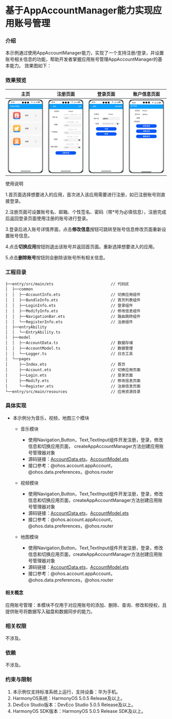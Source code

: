 # 基于AppAccountManager能力实现应用账号管理

### 介绍
本示例通过使用AppAccountManager能力，实现了一个支持注册/登录，并设置账号相关信息的功能，帮助开发者掌握应用账号管理AppAccountManager的基本能力。 效果图如下：

### 效果预览

|主页| 注册页面                                 | 登录页面                              | 账户信息页面|
|--------------------------------|--------------------------------------|-----------------------------------|------|
|![](screenshots/device/index.png)| ![](screenshots/device/register.png) | ![](screenshots/device/login.png) |![](screenshots/device/account.png)|

使用说明

1.首页面选择想要进入的应用，首次进入该应用需要进行注册，如已注册账号则直接登录。

2.注册页面可设置账号名、邮箱、个性签名、密码（带*号为必填信息），注册完成后返回登录页面使用注册的账号进行登录。

3.登录后进入账号详情界面，点击**修改信息**按钮可跳转至账号信息修改页面重新设置账号信息。

4.点击**切换应用**按钮则退出该账号并返回首页面。重新选择想要进入的应用。

5.点击**删除账号**按钮则会删除该账号所有相关信息。

### 工程目录
```
├──entry/src/main/ets                         // 代码区
│  ├──common
│  │  ├──AccountInfo.ets                      // 切换应用组件
│  │  ├──BundleInfo.ets                       // 首页列表组件
│  │  ├──LoginInfo.ets                        // 登录组件
│  │  ├──ModifyInfo.ets                       // 修改信息组件
│  │  ├──NavigationBar.ets                    // 路由跳转组件
│  │  └──RegisterInfo.ets                     // 注册组件
│  ├──entryAbility  
│  │  └──EntryAbility.ts               
│  ├──model  
│  │  ├──AccountData.ts                       // 数据存储
│  │  ├──AccountModel.ts                      // 数据管理
│  │  └──Logger.ts                            // 日志工具
│  └──pages  
│     ├──Index.ets                            // 首页
│     ├──Account.ets                          // 切换应用页面
│     ├──Login.ets                            // 登录页面
│     ├──Modify.ets                           // 修改信息页面
│     └──Register.ets                         // 注册信息页面
└──entry/src/main/resources                   // 应用资源目录

```

### 具体实现

* 本示例分为音乐，视频，地图三个模块
  * 音乐模块
    * 使用Navigation,Button，Text,TextInput组件开发注册，登录，修改信息和切换应用页面， createAppAccountManager方法创建应用账号管理器对象
    * 源码链接：[AccountData.ets](entry/src/main/ets/model/AccountData.ets)，[AccountModel.ets](entry/src/main/ets/model/AccountModel.ets)
    * 接口参考：@ohos.account.appAccount，@ohos.data.preferences，@ohos.router

  * 视频模块
    * 使用Navigation,Button，Text,TextInput组件开发注册，登录，修改信息和切换应用页面，createAppAccountManager方法创建应用账号管理器对象
    * 源码链接：[AccountData.ets](entry/src/main/ets/model/AccountData.ets)，[AccountModel.ets](entry/src/main/ets/model/AccountModel.ets)
    * 接口参考：@ohos.account.appAccount，@ohos.data.preferences，@ohos.router

  * 地图模块
    * 使用Navigation,Button，Text,TextInput组件开发注册，登录，修改信息和切换应用页面，createAppAccountManager方法创建应用账号管理器对象
    * 源码链接：[AccountData.ets](entry/src/main/ets/model/AccountData.ets)，[AccountModel.ets](entry/src/main/ets/model/AccountModel.ets)
    * 接口参考：@ohos.account.appAccount，@ohos.data.preferences，@ohos.router

#### 相关概念

应用账号管理：本模块不仅用于对应用账号的添加、删除、查询、修改和授权，且提供账号将数据写入磁盘和数据同步的能力。

### 相关权限

不涉及。

### 依赖

不涉及。

### 约束与限制

1. 本示例仅支持标准系统上运行，支持设备：华为手机。
2. HarmonyOS系统：HarmonyOS 5.0.5 Release及以上。
3. DevEco Studio版本：DevEco Studio 5.0.5 Release及以上。
4. HarmonyOS SDK版本：HarmonyOS 5.0.5 Release SDK及以上。